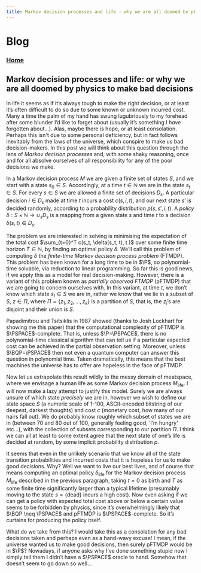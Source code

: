 ```yaml
---
title: Markov decision processes and life - why we are all doomed by physics to make bad decisions
---
```


# Blog

### [Home](https://ddervs.github.io/)

## Markov decision processes and life: or why we are all doomed by physics to make bad decisions


$\newcommand{\P}{\mathsf{P}}$
$\newcommand{\BQP}{\mathsf{BQP}}$
$\newcommand{\PSPACE}{\mathsf{PSPACE}}$

In life it seems as if it’s always tough to make the right decision, or at least it’s often difficult to do so due to some known or unknown incurred cost. Many a time the palm of my hand has swung lugubriously to my forehead after some blunder I’d like to forget about (usually it’s something I *have* forgotten about...). Alas, maybe there is hope, or at least consolation. Perhaps this isn't due to some personal deficiency, but in fact follows inevitably from the laws of the universe, which conspire to make us bad decision-makers. In this post we will think about this question through the lens of *Markov decision processes* and, with some shaky reasoning, once and for all absolve ourselves of all responsibility for any of the poor decisions we make.

In a Markov decision process $M$ we are given a finite set of states $S$, and we start with a state $s_0 \in S$. Accordingly, at a time $t \in \mathbb{N}$ we are in the state $s_t \in S$. For every $s \in S$ we are allowed a finite set of decisions $D_s$. A particular decision $i\in D_s$ made at time $t$ incurs a cost $c(s, i ,t)$, and our next state $s’$ is decided randomly, according to a probability distribution $p(s, s', i ,t)$. A *policy* $\delta: S \times \mathbb{N} \to \cup_s D_s$ is a mapping from a given state $s$ and time $t$ to a decision $\delta(s,t) \in D_s$.

The problem we are interested in solving is minimising the expectation of the total cost $\sum_{t=0}^T c(s_t, \delta(s_t, t), t )$ over some finite time horizon $T\in \mathbb{N}$, by finding an optimal policy $\delta$. We’ll call this problem of computing $\delta$ the *finite-time Markov decision process problem* (FTMDP). This problem has been known for a long time to be in $\P$, so polynomial-time solvable, via reduction to linear programming. So far this is good news, if we apply this as a model for real decision-making. However, there is a variant of this problem known as *partially observed FTMDP* (pFTMDP) that we are going to concern ourselves with. In this variant, at time $t$, we don’t know which state $s_t\in S$ we are in, rather we know that we lie in a subset of $S$, $z \in \Pi$, where $\Pi = \{z_1, z_2, \ldots, z_k\}$ is a partition of $S$, that is, the $z_i$’s are disjoint and their union is $S$.
 
Papadimitrou and Tsitsiklis in 1987 showed (thanks to Josh Lockhart for showing me this paper) that the computational complexity of pFTMDP is $\PSPACE$-complete. That is, unless $\P=\PSPACE$, there is no polynomial-time classical algorithm that can tell us if a particular expected cost can be achieved in the partial observation setting. Moreover, unless $\BQP=\PSPACE$ then not even a quantum computer can answer this question in polynomial time. Taken dramatically, this means that the best machines the universe has to offer are hopeless in the face of pFTMDP.

Now let us extrapolate this result wildly to the messy domain of meatspace, where we envisage a human life as some Markov decision process $M_{\text{life}}$. I will now make a lazy attempt to justify this model. Surely we are always unsure of which state *precisely* we are in, however we wish to define our state space $S$ (a numeric scale of 1-100, ASCII-encoded bitstring of our deepest, darkest thoughts) and cost $c$ (monetary cost, how many of our hairs fall out). We do probably know roughly which subset of states we are in (between 70 and 80 out of 100, generally feeling good, ‘I’m hungry' etc...), with the collection of subsets corresponding to our partition $\Pi$.  I think we can all at least to some extent agree that the next state of one’s life is decided at random, by some implicit probability distribution $p$. 

It seems that even in the unlikely scenario that we know all of the state transition probabilities and incurred costs that it is hopeless for us to make good decisions. Why? Well we want to live our best lives, and of course that means computing an optimal policy $\delta_{\text{life}}$ for the Markov decision process $M_{\text{life}}$ described in the previous paragraph, taking $t=0$ as birth and $T$ as some finite time significantly larger than a typical lifetime (presumably moving to the state $s=\{\text{dead}\}$ incurs a high cost). Now even asking if we can get a policy with expected total cost above or below a certain value seems to be forbidden by physics, since it’s overwhelmingly likely that $\BQP \neq \PSPACE$ and pFTMDP is $\PSPACE$-complete. So it’s curtains for producing the policy itself. 

What do we take from this? I would take this as a consolation for any bad decisions taken and perhaps even as a hand-wavy excuse! I mean, if the universe wanted us to make good decisions, then surely pFTMDP would be in $\P$? Nowadays, if anyone asks why I’ve done something stupid now I simply tell them I didn’t have a $\PSPACE$ oracle to hand. Somehow that doesn’t seem to go down so well...  